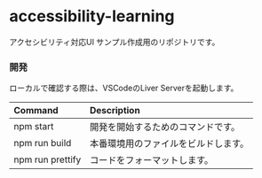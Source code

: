 # accessibility-learning

アクセシビリティ対応UI サンプル作成用のリポジトリです。

### 開発

ローカルで確認する際は、VSCodeのLiver Serverを起動します。

| Command          | Description                          |
| :--------------- | :----------------------------------- |
| npm start        | 開発を開始するためのコマンドです。   |
| npm run build    | 本番環境用のファイルをビルドします。 |
| npm run prettify | コードをフォーマットします。         |
